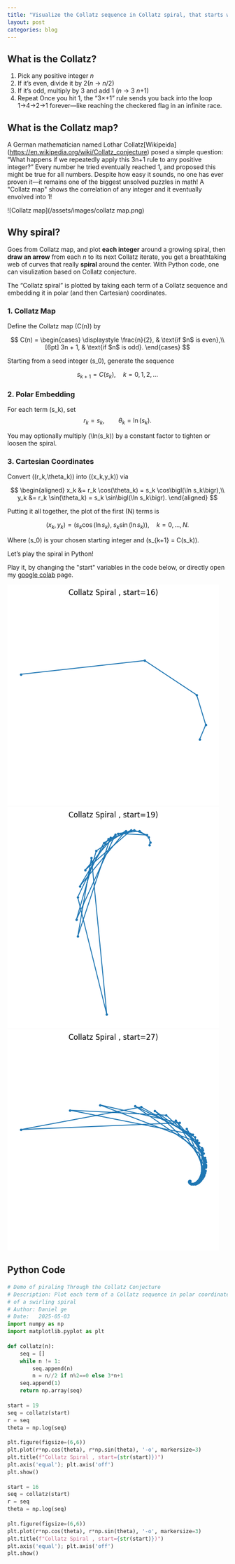 ```yaml
---
title: "Visualize the Collatz sequence in Collatz spiral, that starts with any number"
layout: post
categories: blog
---
```


## What is the Collatz? 
1. Pick any positive integer $n$
2. If it’s even, divide it by 2($n$ -> $n$/2)
3. If it’s odd, multiply by 3 and add 1 ($n$  -> 3 $n$+1)
4. Repeat
Once you hit 1, the “3×+1” rule sends you back into the loop 1→4→2→1 forever—like reaching the checkered flag in an infinite race.
    
## What is the Collatz map? 
A German mathematician named Lothar Collatz[Wikipeida] (https://en.wikipedia.org/wiki/Collatz_conjecture) posed a simple question:
    “What happens if we repeatedly apply this 3n+1 rule to any positive integer?”
Every number he tried eventually reached 1, and proposed this might be true for all numbers. Despite how easy it sounds, no one has ever proven it—it remains one of the biggest unsolved puzzles in math!
A "Collatz map" shows the correlation of any integer and it eventually envolved into 1! 

![Collatz map](/assets/images/collatz map.png)

## Why spiral? 

Goes from Collatz map, and plot **each integer** around a growing spiral, then **draw an arrow** from each $n$ to its next Collatz iterate, you get a breathtaking web of curves that really **spiral** around the center. With Python code, one can visulization based on Collatz conjecture. 

The “Collatz spiral” is plotted by taking each term of a Collatz sequence and embedding it in polar (and then Cartesian) coordinates.

### 1. Collatz Map

Define the Collatz map \(C(n)\) by

$$
C(n) =
\begin{cases}
\displaystyle \frac{n}{2}, & \text{if $n$ is even},\\[6pt]
3n + 1, & \text{if $n$ is odd}.
\end{cases}
$$

Starting from a seed integer \(s_0\), generate the sequence

$$
s_{k+1} = C(s_k), \quad k = 0,1,2,\dots
$$

### 2. Polar Embedding

For each term \(s_k\), set
$$
r_k = s_k,
\qquad
\theta_k = \ln(s_k).
$$

You may optionally multiply \(\ln(s_k)\) by a constant factor to tighten or loosen the spiral.

### 3. Cartesian Coordinates

Convert \((r_k,\theta_k)\) into \((x_k,y_k)\) via

$$
\begin{aligned}
x_k &= r_k \cos(\theta_k) = s_k \cos\bigl(\ln s_k\bigr),\\
y_k &= r_k \sin(\theta_k) = s_k \sin\bigl(\ln s_k\bigr).
\end{aligned}
$$

Putting it all together, the plot of the first \(N\) terms is

$$
(x_k,y_k) = \bigl(s_k\cos(\ln s_k),\;s_k\sin(\ln s_k)\bigr),
\quad
k=0,\dots,N.
$$

Where \(s_0\) is your chosen starting integer and \(s_{k+1} = C(s_k)\).


Let’s play the spiral in Python!

Play it, by changing the "start" variables in the code below, or directly open my [google colab](https://colab.research.google.com/drive/13WyXPjfWPCNFrZ5iqiIkvVJ__Hy3Q3w1?usp=sharing) page.

![collatz_conjecture16](/assets/images/collatz_conjecture16.png)
![collatz_conjecture19](/assets/images/collatz_conjecture19.png)
![collatz_conjecture27](/assets/images/collatz_conjecture27.png)



## Python Code

```python
# Demo of piraling Through the Collatz Conjecture
# Description: Plot each term of a Collatz sequence in polar coordinates, and show the result
# of a swirling spiral
# Author: Daniel ge
# Date:   2025-05-03
import numpy as np
import matplotlib.pyplot as plt

def collatz(n):
    seq = []
    while n != 1:
        seq.append(n)
        n = n//2 if n%2==0 else 3*n+1
    seq.append(1)
    return np.array(seq)

start = 19
seq = collatz(start)
r = seq
theta = np.log(seq)

plt.figure(figsize=(6,6))
plt.plot(r*np.cos(theta), r*np.sin(theta), '-o', markersize=3)
plt.title(f"Collatz Spiral , start={str(start)})")
plt.axis('equal'); plt.axis('off')
plt.show()

start = 16
seq = collatz(start)
r = seq
theta = np.log(seq)

plt.figure(figsize=(6,6))
plt.plot(r*np.cos(theta), r*np.sin(theta), '-o', markersize=3)
plt.title(f"Collatz Spiral , start={str(start)})")
plt.axis('equal'); plt.axis('off')
plt.show()

```
